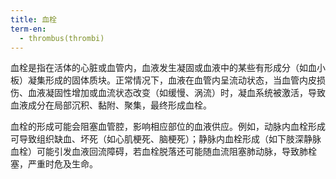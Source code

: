 ```yaml
---
title: 血栓
term-en:
  - thrombus(thrombi)
---
```

血栓是指在活体的心脏或血管内，血液发生凝固或血液中的某些有形成分（如血小板）凝集形成的固体质块。正常情况下，血液在血管内呈流动状态，当血管内皮损伤、血液凝固性增加或血流状态改变（如缓慢、涡流）时，凝血系统被激活，导致血液成分在局部沉积、黏附、聚集，最终形成血栓。

血栓的形成可能会阻塞血管腔，影响相应部位的血液供应。例如，动脉内血栓形成可导致组织缺血、坏死（如心肌梗死、脑梗死）；静脉内血栓形成（如下肢深静脉血栓）可能引发血液回流障碍，若血栓脱落还可能随血流阻塞肺动脉，导致肺栓塞，严重时危及生命。
